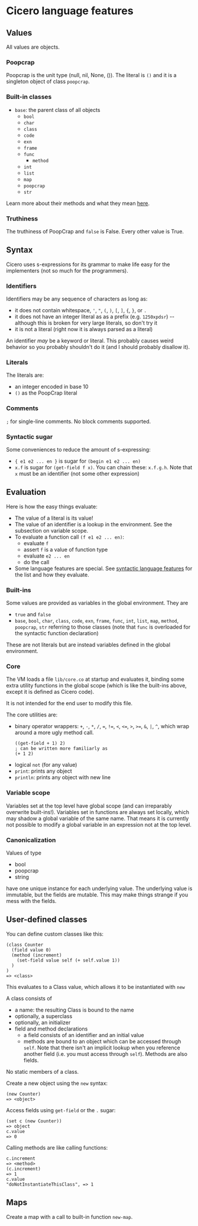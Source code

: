 # Cicero language features

## Values

All values are objects.

### Poopcrap

Poopcrap is the unit type (null, nil, None, ()). The literal is `()` and it is
a singleton object of class `poopcrap`.

### Built-in classes

* `base`: the parent class of all objects
  * `bool`
  * `char`
  * `class`
  * `code`
  * `exn`
  * `frame`
  * `func`
    * `method`
  * `int`
  * `list`
  * `map`
  * `poopcrap`
  * `str`

Learn more about their methods and what they mean [here](./classes.md).

### Truthiness

The truthiness of PoopCrap and `false` is False. Every other value is True.

## Syntax

Cicero uses s-expressions for its grammar to make life easy for the
implementers (not so much for the programmers).

### Identifiers

Identifiers may be any sequence of characters as long as:
* it does not contain whitespace, `'`, `"`, `(`, `)`, `[`, `]`, `{`, `}`, or `.`
* it does not have an integer literal as as a prefix (e.g. `1250xpdsr`) --
  although this is broken for very large literals, so don't try it
* it is not a literal (right now it is always parsed as a literal)

An identifier *may* be a keyword or literal. This probably causes weird
behavior so you probably shouldn't do it (and I should probably disallow it).

### Literals

The literals are:

* an integer encoded in base 10
* `()` as the PoopCrap literal

### Comments

`;` for single-line comments. No block comments supported.

### Syntactic sugar

Some conveniences to reduce the amount of s-expressing:
* `{ e1 e2 ... en }` is sugar for `(begin e1 e2 ... en)`
* `x.f` is sugar for `(get-field f x)`. You can chain these: `x.f.g.h`. Note
  that `x` must be an identifier (not some other expression)

## Evaluation

Here is how the easy things evaluate:

* The value of a literal is its value!
* The value of an identifier is a lookup in the environment. See the
  subsection on variable scope.
* To evaluate a function call `(f e1 e2 ... en)`:
  - evaluate `f`
  - assert `f` is a value of function type
  - evaluate `e2 ... en`
  - do the call
* Some language features are special. See [syntactic language features](./syntax.md) 
  for the list and how they evaluate.

### Built-ins

Some values are provided as variables in the global environment. They are

* `true` and `false`
* `base`, `bool`, `char`, `class`, `code`, `exn`, `frame`, `func`, `int`, 
  `list`, `map`, `method`, `poopcrap`, `str` referring to those classes (note
  that `func` is overloaded for the syntactic function declaration)

These are not literals but are instead variables defined in the global 
environment.

### Core

The VM loads a file `lib/core.co` at startup and evaluates it, binding some
extra utility functions in the global scope (which is like the built-ins above,
except it is defined as Cicero code).

It is not intended for the end user to modify this file.

The core utilities are:
* binary operator wrappers: `+`, `-`, `*`, `/`, `=`, `!=`, `<`, `<=`, `>`,
  `>=`, `&`, `|`, `^`, which wrap around a more ugly method call. 
  ```
  ((get-field + 1) 2)
  ; can be written more familiarly as
  (+ 1 2)
  ```
* logical `not` (for any value)
* `print`: prints any object
* `println`: prints any object with new line

### Variable scope

Variables set at the top level have global scope (and can irreparably overwrite
built-ins!). Variables set in functions are always set locally, which may
shadow a global variable of the same name. That means it is currently not
possible to modify a global variable in an expression not at the top level.

### Canonicalization

Values of type

* bool
* poopcrap
* string

have one unique instance for each underlying value. The underlying value is
immutable, but the fields are mutable. This may make things strange if you mess 
with the fields.

## User-defined classes

You can define custom classes like this:

```
(class Counter
  (field value 0)
  (method (increment)
    (set-field value self (+ self.value 1))
  )
)
=> <class>
```

This evaluates to a Class value, which allows it to be instantiated with `new`

A class consists of
* a name: the resulting Class is bound to the name
* optionally, a superclass
* optionally, an initializer
* field and method declarations
  - a field consists of an identifier and an initial value
  - methods are bound to an object which can be accessed through `self`.
    Note that there isn't an implicit lookup when you reference another field 
    (i.e. you must access through `self`). Methods are also fields.

No static members of a class.

Create a new object using the `new` syntax:

```
(new Counter)
=> <object>
```

Access fields using `get-field` or the `.` sugar:

```
(set c (new Counter))
=> object
c.value
=> 0
```

Calling methods are like calling functions:

```
c.increment
=> <method>
(c.increment)
=> 1
c.value
"doNotInstantiateThisClass", => 1
```

## Maps

Create a map with a call to built-in function `new-map`.
